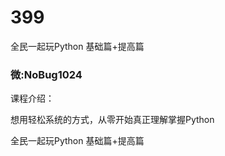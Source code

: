 # 399
全民一起玩Python 基础篇+提高篇
### 微:NoBug1024 


课程介绍：

想用轻松系统的方式，从零开始真正理解掌握Python

全民一起玩Python 基础篇+提高篇
